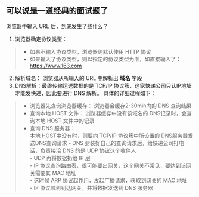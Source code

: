 可以说是一道经典的面试题了
---

浏览器中输入 URL 后，到底发生了些什么？  
1. 浏览器确定协议类型：
> - 如果不输入协议类型，浏览器则默认使用 HTTP 协议  
> - 如果输入了协议类型，则以指定的协议类型为准，如直接输入了： https://www.163.com  
2. 解析域名： 浏览器从所输入的 URL 中解析出 **域名** 字段  
3. DNS解析：最终传输运送数据的是 TCP/IP 协议簇，这家快递公司只认IP地址才能发快递，因此要进行 DNS 解析。 
具体的详细过程如下：
> - 浏览器先查询浏览器缓存： 浏览器会缓存2-30min内的 DNS 查询结果  
> - 查询本地 HOST 文件： 浏览器缓存中没有该域名的 DNS记录时，会查询本地 HOST 文件中的记录  
> - 查询 DNS 服务器：  
	本地 HOST中没有时，则要向 TCP/IP 协议簇中所设置的 DNS服务器发送DNS查询请求
	- DNS 封装好自己的查询请求后，给快递公司打电话，负责接洽 DNS 的是 UDP 协议这个收件人  
	- UDP 再将数据扔给 IP 层  
	- IP 协议查询路由表，很可能要出网关，这个网关不常见，要达到该网关需要其 MAC 地址  
	- 这时候 ARP 协议起作用，发起广播请求，获取到网关的 MAC 地址  
	- IP 协议顺利到达网关，并将数据发送到 DNS 服务器
